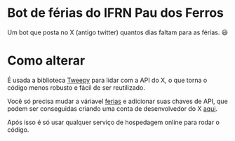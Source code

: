 # Bot de férias do IFRN Pau dos Ferros
Um bot que posta no X (antigo twitter) quantos dias faltam para as férias. 😃

# Como alterar
É usada a biblioteca [Tweepy](https://www.tweepy.org/) para lidar com a API do X, o que torna o código menos robusto e fácil de ser reutilizado.

Você só precisa mudar a váriavel [ferias](https://github.com/ErisvaldoBalbino/feriasifrn-bot/blob/main/bot.py#L18) e adicionar suas chaves de API, 
que podem ser conseguidas criando uma conta de desenvolvedor do X [aqui](https://developer.twitter.com/en).

Após isso é só usar qualquer serviço de hospedagem online para rodar o código.
